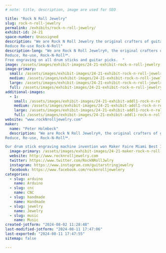 ```yaml
---
# note: title, description, image are used for SEO

title: "Rock N Roll Jewelry"
slug: rock-n-roll-jewelry
permalink: /exhibits/rock-n-roll-jewelry/
exhibit-id: 24-21
space-number: Unassigned
description: "We are Rock N Roll Jewelry the original crafters of guitar string jewelry.
Reduce Re-use Rock-N-Roll"
description-long: "We are Rock N Roll Jewelry®, the original crafters of guitar string jewelry (since 1991) such as our guitar stRINGs®, Bass-let® bracelets, and the Guitarwrist™, for who?  Guitar(wr)ists of course!  
Reduce, Re-use, Rock-N-Roll℠. 
Free engraving on all drum sticks and guitar picks.  "
image: /assets/images/exhibit-images/24-21-exhibit-rock-n-roll-jewelry-mnstatecage-large.jpg
image-primary: 
  small: /assets/images/exhibit-images/24-21-exhibit-rock-n-roll-jewelry-mnstatecage-small.jpg
  medium: /assets/images/exhibit-images/24-21-exhibit-rock-n-roll-jewelry-mnstatecage-medium.jpg
  large: /assets/images/exhibit-images/24-21-exhibit-rock-n-roll-jewelry-mnstatecage-large.jpg
  full: /assets/images/exhibit-images/24-21-exhibit-rock-n-roll-jewelry-mnstatecage-full.jpg
additional-images: 
  - 1:
    small: /assets/images/exhibit-images/24-21-exhibit-addl1-rock-n-roll-jewelry-makingjewelry-small.jpg
    medium: /assets/images/exhibit-images/24-21-exhibit-addl1-rock-n-roll-jewelry-makingjewelry-medium.jpg
    large: /assets/images/exhibit-images/24-21-exhibit-addl1-rock-n-roll-jewelry-makingjewelry-large.jpg
    full: /assets/images/exhibit-images/24-21-exhibit-addl1-rock-n-roll-jewelry-makingjewelry-full.jpg
website: "www.rockNrolljewelry.com"
maker: 
  name: "Peter Holmbeck"
  description: "We are Rock N Roll Jewelry®, the original crafters of guitar string jewelry (since 1991) such as our guitar stRINGs®, Bass-let® bracelets, and the Guitarwrist™, for who?  Guitar(wr)ists of course!  
Reduce, Re-use, Rock-N-Roll℠. 

Our drum stick engraving machine invention won Maker Faire Miami Best In Show award 2019."
  image-primary: /assets/images/exhibit-images/24-21-maker-rock-n-roll-jewelry-rnrjrednobgrnd-medium.png
  website: http://www.rocknrolljewelry.com
  twitter: https://www.twitter.com/RockNRollJwlry
  instagram: https://www.instagram.com/guitarstringjewelry
  facebook: https://www.facebook.com/rocknrolljewelery
categories: 
  - slug: arduino
    name: Arduino
  - slug: cnc
    name: CNC
  - slug: handmade
    name: Handmade
  - slug: jewelry
    name: Jewelry
  - slug: music
    name: Music
created-jotform: "2024-08-02 11:28:48"
last-modified-jotform: "2024-08-11 17:47:06"
last-exported: "2024-08-11 17:47:55"
sitemap: false

---
```

